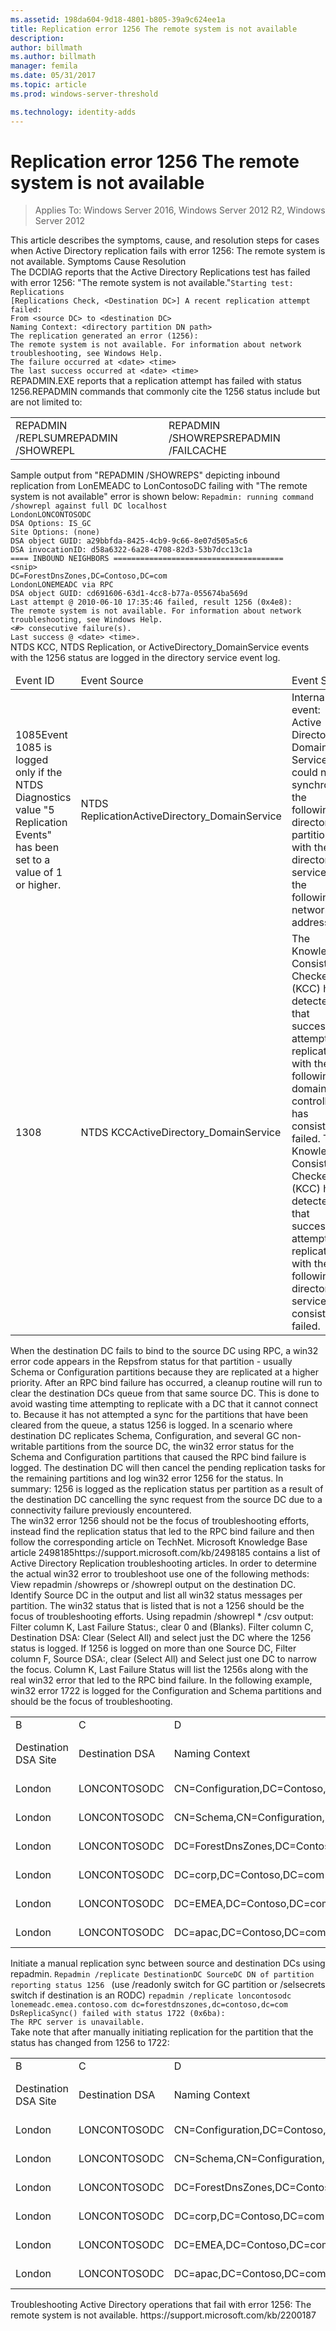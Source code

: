 ```yaml
---
ms.assetid: 198da604-9d18-4801-b805-39a9c624ee1a
title: Replication error 1256 The remote system is not available
description:
author: billmath
ms.author: billmath
manager: femila
ms.date: 05/31/2017
ms.topic: article
ms.prod: windows-server-threshold

ms.technology: identity-adds
---
```


# Replication error 1256 The remote system is not available

>Applies To: Windows Server 2016, Windows Server 2012 R2, Windows Server 2012


<developerConceptualDocument xmlns="https://ddue.schemas.microsoft.com/authoring/2003/5" xmlns:xlink="https://www.w3.org/1999/xlink" xmlns:xsi="https://www.w3.org/2001/XMLSchema-instance" xsi:schemaLocation="https://ddue.schemas.microsoft.com/authoring/2003/5 http://clixdevr3.blob.core.windows.net/ddueschema/developer.xsd">
  <introduction>
    <para>This article describes the symptoms, cause, and resolution steps for cases when Active Directory replication fails with error 1256: The remote system is not available.</para>
    <list class="bullet">
      <listItem>
        <para>
          <link xlink:href="eb8f6b88-a7fe-4e58-bf5f-b9b2ece15d1e#BKMK_Symptoms">Symptoms</link>
        </para>
      </listItem>
      <listItem>
        <para>
          <link xlink:href="eb8f6b88-a7fe-4e58-bf5f-b9b2ece15d1e#BKMK_Cause">Cause</link>
        </para>
      </listItem>
      <listItem>
        <para>
          <link xlink:href="eb8f6b88-a7fe-4e58-bf5f-b9b2ece15d1e#BKMK_Resolution">Resolution</link>
        </para>
      </listItem>
    </list>
  </introduction>
  <section address="BKMK_Symptoms">
    <title>Symptoms</title>
    <content>
      <list class="ordered">
<listItem><para>The DCDIAG reports that the Active Directory Replications test has failed with error 1256: "The remote system is not available."</para><code>Starting test: Replications
[Replications Check, &lt;Destination DC&gt;] A recent replication attempt failed:
From &lt;source DC&gt; to &lt;destination DC&gt;
Naming Context: &lt;directory partition DN path&gt;
<codeFeaturedElement>The replication generated an error (1256):</codeFeaturedElement> 
<codeFeaturedElement>The remote system is not available.</codeFeaturedElement> For information about network troubleshooting, see Windows Help.
The failure occurred at &lt;date&gt; &lt;time&gt;
The last success occurred at &lt;date&gt; &lt;time&gt;
</code></listItem><listItem><para>REPADMIN.EXE reports that a replication attempt has failed with status 1256.</para><para>REPADMIN commands that commonly cite the 1256 status include but are not limited to:</para><table xmlns:caps="https://schemas.microsoft.com/build/caps/2013/11"><tbody><tr><TD><list class="bullet"><listItem><para>REPADMIN /REPLSUM</para></listItem><listItem><para>REPADMIN /SHOWREPL</para></listItem></list></TD><TD><list class="bullet"><listItem><para>REPADMIN /SHOWREPS</para></listItem><listItem><para>REPADMIN /FAILCACHE</para></listItem></list></TD></tr></tbody></table><para>Sample output from "REPADMIN /SHOWREPS" depicting inbound replication from LonEMEADC to LonContosoDC failing with "The remote system is not available" error is shown below: </para><code>Repadmin: running command /showrepl against full DC localhost
LondonLONCONTOSODC
DSA Options: IS_GC 
Site Options: (none)
DSA object GUID: a29bbfda-8425-4cb9-9c66-8e07d505a5c6
DSA invocationID: d58a6322-6a28-4708-82d3-53b7dcc13c1a
==== INBOUND NEIGHBORS ======================================
&lt;snip&gt;
DC=ForestDnsZones,DC=Contoso,DC=com
LondonLONEMEADC via RPC
DSA object GUID: cd691606-63d1-4cc8-b77a-055674ba569d
Last attempt @ 2010-06-10 17:35:46 failed, <codeFeaturedElement>result 1256 (0x4e8):</codeFeaturedElement>
<codeFeaturedElement>The remote system is not available.</codeFeaturedElement> For information about network troubleshooting, see Windows Help.
&lt;#&gt; consecutive failure(s).
Last success @ &lt;date&gt; &lt;time&gt;. 
</code></listItem><listItem><para>NTDS KCC, NTDS Replication, or ActiveDirectory_DomainService events with the 1256 status are logged in the directory service event log.</para><table xmlns:caps="https://schemas.microsoft.com/build/caps/2013/11"><thead><tr><TD><para>Event ID</para></TD><TD><para>Event Source</para></TD><TD><para>Event String</para></TD></tr></thead><tbody><tr><TD><para>1085</para><alert class="note"><para>Event 1085 is logged only if the NTDS Diagnostics value <embeddedLabel>"5 Replication Events"</embeddedLabel> has been set to a value of 1 or higher.</para></alert></TD><TD><para>NTDS Replication</para><para>ActiveDirectory_DomainService</para></TD><TD><para>Internal event: Active Directory Domain Services could not synchronize the following directory partition with the directory service at the following network address.</para></TD></tr><tr><TD><para>1308</para></TD><TD><para>NTDS KCC</para><para>ActiveDirectory_DomainService</para></TD><TD><para>The Knowledge Consistency Checker (KCC) has detected that successive attempts to replicate with the following domain controller has consistently failed. </para><para>The Knowledge Consistency Checker (KCC) has detected that successive attempts to replicate with the following directory service has consistently failed.</para></TD></tr></tbody></table></listItem></list>
    </content>
  </section>
  <section address="BKMK_Cause">
    <title>Cause</title>
    <content>
      <para>When the destination DC fails to bind to the source DC using RPC, a win32 error code appears in the <embeddedLabel>Repsfrom</embeddedLabel> status for that partition - usually Schema or Configuration partitions because they are replicated at a higher priority. After an RPC bind failure has occurred, a cleanup routine will run to clear the destination DCs queue from that same source DC. This is done to avoid wasting time attempting to replicate with a DC that it cannot connect to. Because it has not attempted a sync for the partitions that have been cleared from the queue, a status 1256 is logged. In a scenario where destination DC replicates Schema, Configuration, and several GC non-writable partitions from the source DC, the win32 error status for the Schema and Configuration partitions that caused the RPC bind failure is logged. The destination DC will then cancel the pending replication tasks for the remaining partitions and log win32 error 1256 for the status. </para>
      <para>In summary: 1256 is logged as the replication status per partition as a result of the destination DC cancelling the sync request from the source DC due to a connectivity failure previously encountered.</para>
    </content>
  </section>
  <section address="BKMK_Resolution">
    <title>Resolution</title>
    <content>
      <para>The win32 error 1256 should not be the focus of troubleshooting efforts, instead find the replication status that led to the RPC bind failure and then follow the corresponding article on TechNet. 
Microsoft Knowledge Base article <externalLink><linkText>2498185</linkText><linkUri>https://support.microsoft.com/kb/2498185</linkUri></externalLink> contains a list of Active Directory Replication troubleshooting articles.</para>
      <para>In order to determine the actual win32 error to troubleshoot use <placeholder>one</placeholder> of the following methods:</para>
      <list class="ordered">
        <listItem>
          <para>View <embeddedLabel>repadmin /showreps</embeddedLabel> or <embeddedLabel>/showrepl</embeddedLabel> output on the destination DC.</para>
          <list class="ordered">
            <listItem>
              <para>Identify Source DC in the output and list all win32 status messages per partition.</para>
            </listItem>
            <listItem>
              <para>The win32 status that is listed that is not a 1256 should be the focus of troubleshooting efforts.</para>
            </listItem>
          </list>
        </listItem>
        <listItem>
          <para>Using <embeddedLabel>repadmin /showrepl * /csv</embeddedLabel> output:</para>
          <list class="ordered">
            <listItem>
              <para>Filter column K, <embeddedLabel>Last Failure Status:</embeddedLabel>, clear <embeddedLabel>0</embeddedLabel> and <embeddedLabel>(Blanks)</embeddedLabel>.</para>
            </listItem>
            <listItem>
              <para>Filter column C, Destination DSA: Clear <embeddedLabel>(Select All)</embeddedLabel> and select just the DC where the 1256 status is logged.</para>
            </listItem>
            <listItem>
              <para>If 1256 is logged on more than one Source DC, Filter column F, <embeddedLabel>Source DSA:</embeddedLabel>, clear <embeddedLabel> (Select All)</embeddedLabel> and Select just one DC to narrow the focus.</para>
            </listItem>
            <listItem>
              <para>Column K, <embeddedLabel>Last Failure Status</embeddedLabel> will list the 1256s along with the real win32 error that led to the RPC bind failure.</para>
              <para>In the following example, win32 error 1722 is logged for the Configuration and Schema partitions and should be the focus of troubleshooting.</para>
              <table xmlns:caps="https://schemas.microsoft.com/build/caps/2013/11">
                <tbody>
                  <tr>
                    <TD>
                      <para>B</para>
                    </TD>
                    <TD>
                      <para>C</para>
                    </TD>
                    <TD>
                      <para>D</para>
                    </TD>
                    <TD>
                      <para>E</para>
                    </TD>
                    <TD>
                      <para>F</para>
                    </TD>
                    <TD>
                      <para>H</para>
                    </TD>
                    <TD>
                      <para>I</para>
                    </TD>
                    <TD>
                      <para>J</para>
                    </TD>
                    <TD>
                      <para>K</para>
                    </TD>
                  </tr>
                  <tr>
                    <TD>
                      <para>Destination DSA Site</para>
                    </TD>
                    <TD>
                      <para>Destination DSA</para>
                    </TD>
                    <TD>
                      <para>Naming Context</para>
                    </TD>
                    <TD>
                      <para>Source DSA Site</para>
                    </TD>
                    <TD>
                      <para>Source DSA</para>
                    </TD>
                    <TD>
                      <para>Number of Failures</para>
                    </TD>
                    <TD>
                      <para>Last Failure Time</para>
                    </TD>
                    <TD>
                      <para>Last Success Time</para>
                    </TD>
                    <TD>
                      <para>Last Success Status</para>
                    </TD>
                  </tr>
                  <tr>
                    <TD>
                      <para>London</para>
                    </TD>
                    <TD>
                      <para>LONCONTOSODC</para>
                    </TD>
                    <TD>
                      <para>CN=Configuration,DC=Contoso,DC=com</para>
                    </TD>
                    <TD>
                      <para>London</para>
                    </TD>
                    <TD>
                      <para>LONEMEADC</para>
                    </TD>
                    <TD>
                      <para>11</para>
                    </TD>
                    <TD>
                      <para>6/10/2010 17:35</para>
                    </TD>
                    <TD>
                      <para>6/10/2010 14:50</para>
                    </TD>
                    <TD>
                      <para>1722</para>
                    </TD>
                  </tr>
                  <tr>
                    <TD>
                      <para>London</para>
                    </TD>
                    <TD>
                      <para>LONCONTOSODC</para>
                    </TD>
                    <TD>
                      <para>CN=Schema,CN=Configuration,DC=Contoso,DC=com</para>
                    </TD>
                    <TD>
                      <para>London</para>
                    </TD>
                    <TD>
                      <para>LONEMEADC</para>
                    </TD>
                    <TD>
                      <para>11</para>
                    </TD>
                    <TD>
                      <para>6/10/2010 17:35</para>
                    </TD>
                    <TD>
                      <para>6/10/2010 14:50</para>
                    </TD>
                    <TD>
                      <para>1722</para>
                    </TD>
                  </tr>
                  <tr>
                    <TD>
                      <para>London</para>
                    </TD>
                    <TD>
                      <para>LONCONTOSODC</para>
                    </TD>
                    <TD>
                      <para>DC=ForestDnsZones,DC=Contoso,DC=com</para>
                    </TD>
                    <TD>
                      <para>London</para>
                    </TD>
                    <TD>
                      <para>LONEMEADC</para>
                    </TD>
                    <TD>
                      <para>11</para>
                    </TD>
                    <TD>
                      <para>6/10/2010 17:35</para>
                    </TD>
                    <TD>
                      <para>6/10/2010 14:50</para>
                    </TD>
                    <TD>
                      <para>
                        <embeddedLabel>1256</embeddedLabel>
                      </para>
                    </TD>
                  </tr>
                  <tr>
                    <TD>
                      <para>London</para>
                    </TD>
                    <TD>
                      <para>LONCONTOSODC</para>
                    </TD>
                    <TD>
                      <para>DC=corp,DC=Contoso,DC=com</para>
                    </TD>
                    <TD>
                      <para>London</para>
                    </TD>
                    <TD>
                      <para>LONEMEADC</para>
                    </TD>
                    <TD>
                      <para>11</para>
                    </TD>
                    <TD>
                      <para>6/10/2010 17:35</para>
                    </TD>
                    <TD>
                      <para>6/10/2010 14:50</para>
                    </TD>
                    <TD>
                      <para>1256</para>
                    </TD>
                  </tr>
                  <tr>
                    <TD>
                      <para>London</para>
                    </TD>
                    <TD>
                      <para>LONCONTOSODC</para>
                    </TD>
                    <TD>
                      <para>DC=EMEA,DC=Contoso,DC=com</para>
                    </TD>
                    <TD>
                      <para>London</para>
                    </TD>
                    <TD>
                      <para>LONEMEADC</para>
                    </TD>
                    <TD>
                      <para>11</para>
                    </TD>
                    <TD>
                      <para>6/10/2010 17:35</para>
                    </TD>
                    <TD>
                      <para>6/10/2010 14:50</para>
                    </TD>
                    <TD>
                      <para>1256</para>
                    </TD>
                  </tr>
                  <tr>
                    <TD>
                      <para>London</para>
                    </TD>
                    <TD>
                      <para>LONCONTOSODC</para>
                    </TD>
                    <TD>
                      <para>DC=apac,DC=Contoso,DC=com</para>
                    </TD>
                    <TD>
                      <para>London</para>
                    </TD>
                    <TD>
                      <para>LONEMEADC</para>
                    </TD>
                    <TD>
                      <para>11</para>
                    </TD>
                    <TD>
                      <para>6/10/2010 17:35</para>
                    </TD>
                    <TD>
                      <para>6/10/2010 14:50</para>
                    </TD>
                    <TD>
                      <para>1256</para>
                    </TD>
                  </tr>
                </tbody>
              </table>
            </listItem>
          </list>
        </listItem>
        <listItem>
          <para>Initiate a manual replication sync between source and destination DCs using repadmin. </para>
          <code>Repadmin /replicate DestinationDC SourceDC <placeholder>DN of partition reporting status 1256</placeholder> </code>
          <para>(use <embeddedLabel>/readonly</embeddedLabel> switch for GC partition or <embeddedLabel>/selsecrets</embeddedLabel> switch if destination is an RODC)</para>
          <code>repadmin /replicate loncontosodc lonemeadc.emea.contoso.com dc=forestdnszones,dc=contoso,dc=com 
DsReplicaSync() <codeFeaturedElement>failed with status 1722 (0x6ba)</codeFeaturedElement>:
The RPC server is unavailable.
</code>
          <para>Take note that after manually initiating replication for the partition that the status has changed from 1256 to 1722:</para>
          <table xmlns:caps="https://schemas.microsoft.com/build/caps/2013/11">
            <tbody>
              <tr>
                <TD>
                  <para>B</para>
                </TD>
                <TD>
                  <para>C</para>
                </TD>
                <TD>
                  <para>D</para>
                </TD>
                <TD>
                  <para>E</para>
                </TD>
                <TD>
                  <para>F</para>
                </TD>
                <TD>
                  <para>H</para>
                </TD>
                <TD>
                  <para>I</para>
                </TD>
                <TD>
                  <para>J</para>
                </TD>
                <TD>
                  <para>K</para>
                </TD>
              </tr>
              <tr>
                <TD>
                  <para>Destination DSA Site</para>
                </TD>
                <TD>
                  <para>Destination DSA</para>
                </TD>
                <TD>
                  <para>Naming Context</para>
                </TD>
                <TD>
                  <para>Source DSA Site</para>
                </TD>
                <TD>
                  <para>Source DSA</para>
                </TD>
                <TD>
                  <para>Number of Failures</para>
                </TD>
                <TD>
                  <para>Last Failure Time</para>
                </TD>
                <TD>
                  <para>Last Success Time</para>
                </TD>
                <TD>
                  <para>Last Success Status</para>
                </TD>
              </tr>
              <tr>
                <TD>
                  <para>London</para>
                </TD>
                <TD>
                  <para>LONCONTOSODC</para>
                </TD>
                <TD>
                  <para>CN=Configuration,DC=Contoso,DC=com</para>
                </TD>
                <TD>
                  <para>London</para>
                </TD>
                <TD>
                  <para>LONEMEADC</para>
                </TD>
                <TD>
                  <para>11</para>
                </TD>
                <TD>
                  <para>6/10/2010 17:35</para>
                </TD>
                <TD>
                  <para>6/10/2010 14:50</para>
                </TD>
                <TD>
                  <para>1722</para>
                </TD>
              </tr>
              <tr>
                <TD>
                  <para>London</para>
                </TD>
                <TD>
                  <para>LONCONTOSODC</para>
                </TD>
                <TD>
                  <para>CN=Schema,CN=Configuration,DC=Contoso,DC=com</para>
                </TD>
                <TD>
                  <para>London</para>
                </TD>
                <TD>
                  <para>LONEMEADC</para>
                </TD>
                <TD>
                  <para>11</para>
                </TD>
                <TD>
                  <para>6/10/2010 17:35</para>
                </TD>
                <TD>
                  <para>6/10/2010 14:50</para>
                </TD>
                <TD>
                  <para>1722</para>
                </TD>
              </tr>
              <tr>
                <TD>
                  <para>London</para>
                </TD>
                <TD>
                  <para>LONCONTOSODC</para>
                </TD>
                <TD>
                  <para>DC=ForestDnsZones,DC=Contoso,DC=com</para>
                </TD>
                <TD>
                  <para>London</para>
                </TD>
                <TD>
                  <para>LONEMEADC</para>
                </TD>
                <TD>
                  <para>12</para>
                </TD>
                <TD>
                  <para>6/10/2010 17:35</para>
                </TD>
                <TD>
                  <para>6/10/2010 14:50</para>
                </TD>
                <TD>
                  <para>
                    <embeddedLabel>1722</embeddedLabel>
                  </para>
                </TD>
              </tr>
              <tr>
                <TD>
                  <para>London</para>
                </TD>
                <TD>
                  <para>LONCONTOSODC</para>
                </TD>
                <TD>
                  <para>DC=corp,DC=Contoso,DC=com</para>
                </TD>
                <TD>
                  <para>London</para>
                </TD>
                <TD>
                  <para>LONEMEADC</para>
                </TD>
                <TD>
                  <para>11</para>
                </TD>
                <TD>
                  <para>6/10/2010 17:35</para>
                </TD>
                <TD>
                  <para>6/10/2010 14:50</para>
                </TD>
                <TD>
                  <para>1256</para>
                </TD>
              </tr>
              <tr>
                <TD>
                  <para>London</para>
                </TD>
                <TD>
                  <para>LONCONTOSODC</para>
                </TD>
                <TD>
                  <para>DC=EMEA,DC=Contoso,DC=com</para>
                </TD>
                <TD>
                  <para>London</para>
                </TD>
                <TD>
                  <para>LONEMEADC</para>
                </TD>
                <TD>
                  <para>11</para>
                </TD>
                <TD>
                  <para>6/10/2010 17:35</para>
                </TD>
                <TD>
                  <para>6/10/2010 14:50</para>
                </TD>
                <TD>
                  <para>1256</para>
                </TD>
              </tr>
              <tr>
                <TD>
                  <para>London</para>
                </TD>
                <TD>
                  <para>LONCONTOSODC</para>
                </TD>
                <TD>
                  <para>DC=apac,DC=Contoso,DC=com</para>
                </TD>
                <TD>
                  <para>London</para>
                </TD>
                <TD>
                  <para>LONEMEADC</para>
                </TD>
                <TD>
                  <para>11</para>
                </TD>
                <TD>
                  <para>6/10/2010 17:35</para>
                </TD>
                <TD>
                  <para>6/10/2010 14:50</para>
                </TD>
                <TD>
                  <para>1256</para>
                </TD>
              </tr>
            </tbody>
          </table>
</listItem>
      </list>
    </content>
  </section>
  <relatedTopics>
    <externalLink>
      <linkText>Troubleshooting Active Directory operations that fail with error 1256: The remote system is not available.</linkText>
      <linkUri>https://support.microsoft.com/kb/2200187</linkUri>
    </externalLink>
  </relatedTopics>
</developerConceptualDocument>


